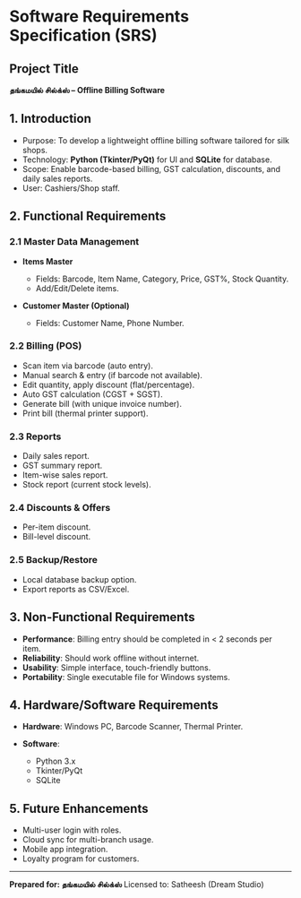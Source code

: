 # Software Requirements Specification (SRS)

## Project Title

**தங்கமயில் சில்க்ஸ் – Offline Billing Software**

## 1. Introduction

* Purpose: To develop a lightweight offline billing software tailored for silk shops.
* Technology: **Python (Tkinter/PyQt)** for UI and **SQLite** for database.
* Scope: Enable barcode-based billing, GST calculation, discounts, and daily sales reports.
* User: Cashiers/Shop staff.

## 2. Functional Requirements

### 2.1 Master Data Management

* **Items Master**

  * Fields: Barcode, Item Name, Category, Price, GST%, Stock Quantity.
  * Add/Edit/Delete items.
* **Customer Master (Optional)**

  * Fields: Customer Name, Phone Number.

### 2.2 Billing (POS)

* Scan item via barcode (auto entry).
* Manual search & entry (if barcode not available).
* Edit quantity, apply discount (flat/percentage).
* Auto GST calculation (CGST + SGST).
* Generate bill (with unique invoice number).
* Print bill (thermal printer support).

### 2.3 Reports

* Daily sales report.
* GST summary report.
* Item-wise sales report.
* Stock report (current stock levels).

### 2.4 Discounts & Offers

* Per-item discount.
* Bill-level discount.

### 2.5 Backup/Restore

* Local database backup option.
* Export reports as CSV/Excel.

## 3. Non-Functional Requirements

* **Performance**: Billing entry should be completed in < 2 seconds per item.
* **Reliability**: Should work offline without internet.
* **Usability**: Simple interface, touch-friendly buttons.
* **Portability**: Single executable file for Windows systems.

## 4. Hardware/Software Requirements

* **Hardware**: Windows PC, Barcode Scanner, Thermal Printer.
* **Software**:

  * Python 3.x
  * Tkinter/PyQt
  * SQLite

## 5. Future Enhancements

* Multi-user login with roles.
* Cloud sync for multi-branch usage.
* Mobile app integration.
* Loyalty program for customers.

---

**Prepared for: தங்கமயில் சில்க்ஸ்**
Licensed to: Satheesh (Dream Studio)